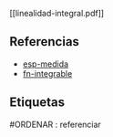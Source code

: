 [[linealidad-integral.pdf]]

## Referencias
- [esp-medida](./esp-medida.md)
- [fn-integrable](./fn-integrable.md)

## Etiquetas
#ORDENAR : referenciar
